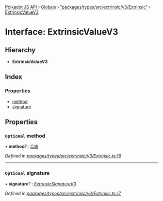 [Polkadot JS API](../README.md) › [Globals](../globals.md) › ["packages/types/src/extrinsic/v3/Extrinsic"](../modules/_packages_types_src_extrinsic_v3_extrinsic_.md) › [ExtrinsicValueV3](_packages_types_src_extrinsic_v3_extrinsic_.extrinsicvaluev3.md)

# Interface: ExtrinsicValueV3

## Hierarchy

* **ExtrinsicValueV3**

## Index

### Properties

* [method](_packages_types_src_extrinsic_v3_extrinsic_.extrinsicvaluev3.md#optional-method)
* [signature](_packages_types_src_extrinsic_v3_extrinsic_.extrinsicvaluev3.md#optional-signature)

## Properties

### `Optional` method

• **method**? : *[Call](../classes/_packages_types_src_generic_call_.call.md)*

*Defined in [packages/types/src/extrinsic/v3/Extrinsic.ts:16](https://github.com/polkadot-js/api/blob/eda5edbd4/packages/types/src/extrinsic/v3/Extrinsic.ts#L16)*

___

### `Optional` signature

• **signature**? : *[ExtrinsicSignatureV3](../classes/_packages_types_src_extrinsic_v3_extrinsicsignature_.extrinsicsignaturev3.md)*

*Defined in [packages/types/src/extrinsic/v3/Extrinsic.ts:17](https://github.com/polkadot-js/api/blob/eda5edbd4/packages/types/src/extrinsic/v3/Extrinsic.ts#L17)*
